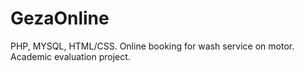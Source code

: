 # GezaOnline
PHP, MYSQL, HTML/CSS.  Online booking for wash service on motor. Academic evaluation project.
